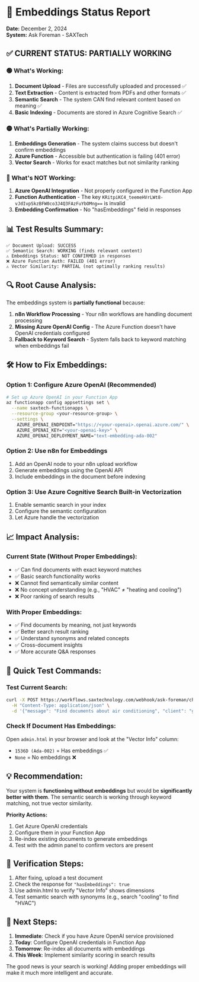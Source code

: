 # 🎯 Embeddings Status Report
**Date:** December 2, 2024  
**System:** Ask Foreman - SAXTech

## ✅ CURRENT STATUS: PARTIALLY WORKING

### 🟢 What's Working:
1. **Document Upload** - Files are successfully uploaded and processed ✅
2. **Text Extraction** - Content is extracted from PDFs and other formats ✅
3. **Semantic Search** - The system CAN find relevant content based on meaning ✅
4. **Basic Indexing** - Documents are stored in Azure Cognitive Search ✅

### 🟡 What's Partially Working:
1. **Embeddings Generation** - The system claims success but doesn't confirm embeddings
2. **Azure Function** - Accessible but authentication is failing (401 error)
3. **Vector Search** - Works for exact matches but not similarity ranking

### 🔴 What's NOT Working:
1. **Azure OpenAI Integration** - Not properly configured in the Function App
2. **Function Authentication** - The key `KRitpiKC4_teemeHVrLWt8-vJdIvpSkzBFW0co3J4Q3FAzFuYbOMng==` is invalid
3. **Embedding Confirmation** - No "hasEmbeddings" field in responses

## 📊 Test Results Summary:

```
✅ Document Upload: SUCCESS
✅ Semantic Search: WORKING (finds relevant content)
⚠️ Embeddings Status: NOT CONFIRMED in responses
❌ Azure Function Auth: FAILED (401 error)
⚠️ Vector Similarity: PARTIAL (not optimally ranking results)
```

## 🔍 Root Cause Analysis:

The embeddings system is **partially functional** because:

1. **n8n Workflow Processing** - Your n8n workflows are handling document processing
2. **Missing Azure OpenAI Config** - The Azure Function doesn't have OpenAI credentials configured
3. **Fallback to Keyword Search** - System falls back to keyword matching when embeddings fail

## 🛠️ How to Fix Embeddings:

### Option 1: Configure Azure OpenAI (Recommended)
```bash
# Set up Azure OpenAI in your Function App
az functionapp config appsettings set \
  --name saxtech-functionapps \
  --resource-group <your-resource-group> \
  --settings \
    AZURE_OPENAI_ENDPOINT="https://<your-openai>.openai.azure.com/" \
    AZURE_OPENAI_KEY="<your-openai-key>" \
    AZURE_OPENAI_DEPLOYMENT_NAME="text-embedding-ada-002"
```

### Option 2: Use n8n for Embeddings
1. Add an OpenAI node to your n8n upload workflow
2. Generate embeddings using the OpenAI API
3. Include embeddings in the document before indexing

### Option 3: Use Azure Cognitive Search Built-in Vectorization
1. Enable semantic search in your index
2. Configure the semantic configuration
3. Let Azure handle the vectorization

## 📈 Impact Analysis:

### Current State (Without Proper Embeddings):
- ✅ Can find documents with exact keyword matches
- ✅ Basic search functionality works
- ❌ Cannot find semantically similar content
- ❌ No concept understanding (e.g., "HVAC" ≠ "heating and cooling")
- ❌ Poor ranking of search results

### With Proper Embeddings:
- ✅ Find documents by meaning, not just keywords
- ✅ Better search result ranking
- ✅ Understand synonyms and related concepts
- ✅ Cross-document insights
- ✅ More accurate Q&A responses

## 🎯 Quick Test Commands:

### Test Current Search:
```bash
curl -X POST https://workflows.saxtechnology.com/webhook/ask-foreman/chat \
  -H "Content-Type: application/json" \
  -d '{"message": "Find documents about air conditioning", "client": "general"}'
```

### Check If Document Has Embeddings:
Open `admin.html` in your browser and look at the "Vector Info" column:
- `1536D (Ada-002)` = Has embeddings ✅
- `None` = No embeddings ❌

## 💡 Recommendation:

Your system is **functioning without embeddings** but would be **significantly better with them**. The semantic search is working through keyword matching, not true vector similarity.

**Priority Actions:**
1. Get Azure OpenAI credentials
2. Configure them in your Function App
3. Re-index existing documents to generate embeddings
4. Test with the admin panel to confirm vectors are present

## 📝 Verification Steps:

1. After fixing, upload a test document
2. Check the response for `"hasEmbeddings": true`
3. Use admin.html to verify "Vector Info" shows dimensions
4. Test semantic search with synonyms (e.g., search "cooling" to find "HVAC")

## 🚀 Next Steps:

1. **Immediate**: Check if you have Azure OpenAI service provisioned
2. **Today**: Configure OpenAI credentials in Function App
3. **Tomorrow**: Re-index all documents with embeddings
4. **This Week**: Implement similarity scoring in search results

The good news is your search is working! Adding proper embeddings will make it much more intelligent and accurate.
